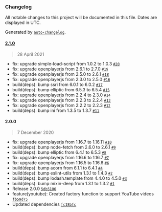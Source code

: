 ### Changelog

All notable changes to this project will be documented in this file. Dates are displayed in UTC.

Generated by [`auto-changelog`](https://github.com/CookPete/auto-changelog).

#### [2.1.0](https://github.com/openplayerjs/openplayerjs-youtube/compare/2.0.0...2.1.0)

> 28 April 2021

- fix: upgrade simple-load-script from 1.0.2 to 1.0.3 [`#20`](https://github.com/openplayerjs/openplayerjs-youtube/pull/20)
- fix: upgrade openplayerjs from 2.6.1 to 2.7.0 [`#19`](https://github.com/openplayerjs/openplayerjs-youtube/pull/19)
- fix: upgrade openplayerjs from 2.5.0 to 2.6.1 [`#18`](https://github.com/openplayerjs/openplayerjs-youtube/pull/18)
- fix: upgrade openplayerjs from 2.3.0 to 2.5.0 [`#16`](https://github.com/openplayerjs/openplayerjs-youtube/pull/16)
- build(deps): bump ssri from 6.0.1 to 6.0.2 [`#17`](https://github.com/openplayerjs/openplayerjs-youtube/pull/17)
- build(deps): bump elliptic from 6.5.3 to 6.5.4 [`#15`](https://github.com/openplayerjs/openplayerjs-youtube/pull/15)
- fix: upgrade openplayerjs from 2.2.4 to 2.3.0 [`#14`](https://github.com/openplayerjs/openplayerjs-youtube/pull/14)
- fix: upgrade openplayerjs from 2.2.3 to 2.2.4 [`#13`](https://github.com/openplayerjs/openplayerjs-youtube/pull/13)
- fix: upgrade openplayerjs from 2.2.2 to 2.2.3 [`#12`](https://github.com/openplayerjs/openplayerjs-youtube/pull/12)
- build(deps): bump ini from 1.3.5 to 1.3.7 [`#11`](https://github.com/openplayerjs/openplayerjs-youtube/pull/11)

#### 2.0.0

> 7 December 2020

- fix: upgrade openplayerjs from 1.16.7 to 1.16.11 [`#10`](https://github.com/openplayerjs/openplayerjs-youtube/pull/10)
- build(deps): bump node-fetch from 2.6.0 to 2.6.1 [`#9`](https://github.com/openplayerjs/openplayerjs-youtube/pull/9)
- build(deps): bump elliptic from 6.4.1 to 6.5.3 [`#8`](https://github.com/openplayerjs/openplayerjs-youtube/pull/8)
- fix: upgrade openplayerjs from 1.16.6 to 1.16.7 [`#7`](https://github.com/openplayerjs/openplayerjs-youtube/pull/7)
- fix: upgrade openplayerjs from 1.16.5 to 1.16.6 [`#6`](https://github.com/openplayerjs/openplayerjs-youtube/pull/6)
- build(deps): bump acorn from 6.1.1 to 6.4.1 [`#4`](https://github.com/openplayerjs/openplayerjs-youtube/pull/4)
- build(deps): bump eslint-utils from 1.3.1 to 1.4.3 [`#2`](https://github.com/openplayerjs/openplayerjs-youtube/pull/2)
- build(deps): bump lodash.template from 4.4.0 to 4.5.0 [`#3`](https://github.com/openplayerjs/openplayerjs-youtube/pull/3)
- build(deps): bump mixin-deep from 1.3.1 to 1.3.2 [`#1`](https://github.com/openplayerjs/openplayerjs-youtube/pull/1)
- Release 2.0.0 [`5db5106`](https://github.com/openplayerjs/openplayerjs-youtube/commit/5db5106a3c81977db5951e82a996981b8a623bd0)
- feature(youtube): Created factory function to support YouTube videos [`fb59d75`](https://github.com/openplayerjs/openplayerjs-youtube/commit/fb59d75c3b79e01d2d126087a789e252f5a4386e)
- Updated dependencies [`fc18bfc`](https://github.com/openplayerjs/openplayerjs-youtube/commit/fc18bfc2d9779cbffad0a8f20d3b7df5cacf1705)
